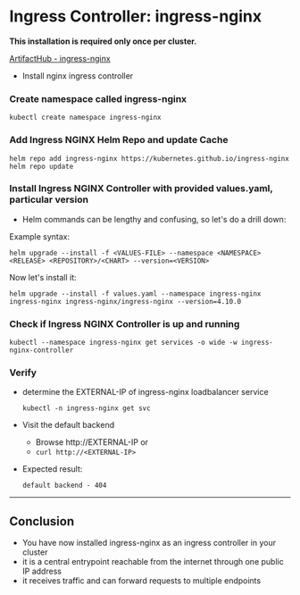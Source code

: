 # Ingress Controller: ingress-nginx

**This installation is required only once per cluster.**

[ArtifactHub - ingress-nginx](https://artifacthub.io/packages/helm/ingress-nginx/ingress-nginx)

* Install nginx ingress controller

### Create namespace called ingress-nginx

```shell
kubectl create namespace ingress-nginx
```

### Add Ingress NGINX Helm Repo and update Cache

```shell
helm repo add ingress-nginx https://kubernetes.github.io/ingress-nginx
helm repo update
```

### Install Ingress NGINX Controller with provided values.yaml, particular version

* Helm commands can be lengthy and confusing, so let's do a drill down:

Example syntax:
```shell
helm upgrade --install -f <VALUES-FILE> --namespace <NAMESPACE> <RELEASE> <REPOSITORY>/<CHART> --version=<VERSION>
```

Now let's install it:
```shell
helm upgrade --install -f values.yaml --namespace ingress-nginx ingress-nginx ingress-nginx/ingress-nginx --version=4.10.0
```

### Check if Ingress NGINX Controller is up and running

```shell
kubectl --namespace ingress-nginx get services -o wide -w ingress-nginx-controller
```

### Verify

* determine the EXTERNAL-IP of ingress-nginx loadbalancer service

  ```shell
  kubectl -n ingress-nginx get svc
  ```

* Visit the default backend
  * Browse http://EXTERNAL-IP or
  * `curl http://<EXTERNAL-IP>`

* Expected result:

  `default backend - 404`

---

## Conclusion

* You have now installed ingress-nginx as an ingress controller in your cluster
* it is a central entrypoint reachable from the internet through one public IP address
* it receives traffic and can forward requests to multiple endpoints
